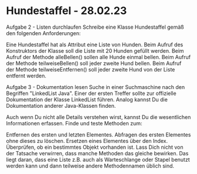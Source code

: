 # Hundestaffel - 28.02.23

Aufgabe 2 - Listen durchlaufen
Schreibe eine Klasse Hundestaffel gemäß den folgenden Anforderungen:

Eine Hundestaffel hat als Attribut eine Liste von Hunden.
Beim Aufruf des Konstruktors der Klasse soll die Liste mit 20 Hunden gefüllt werden.
Beim Aufruf der Methode alleBellen() sollen alle Hunde einmal bellen.
Beim Aufruf der Methode teilweiseBellen() soll jeder zweite Hund bellen.
Beim Aufruf der Methode teilweiseEntfernen() soll jeder zweite Hund von der Liste entfernt werden.


Aufgabe 3 - Dokumentation lesen
Suche in einer Suchmaschine nach den Begriffen "LinkedList Java". Einer der ersten Treffer sollte zur offizielle Dokumentation der Klasse LinkedList führen. Analog kannst Du die Dokumentation anderer Java-Klassen finden.

Auch wenn Du nicht alle Details verstehen wirst, kannst Du die wesentlichen Informationen erfassen. Finde und teste Methoden zum:

Entfernen des ersten und letzten Elementes.
Abfragen des ersten Elementes ohne dieses zu löschen.
Ersetzen eines Elementes über den Index.
Überprüfen, ob ein bestimmtes Objekt vorhanden ist.
Lass Dich nicht von der Tatsache verwirren, dass manche Methoden das gleiche bewirken. Das liegt daran, dass eine Liste z.B. auch als Warteschlange oder Stapel benutzt werden kann und dann teilweise andere Methodennamen üblich sind.